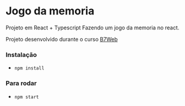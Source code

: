# Jogo da memoria

Projeto em React + Typescript
Fazendo um jogo da memoria no react.

Projeto desenvolvido durante o curso [B7Web](https://b7web.com.br)

### Instalação
- `npm install`

### Para rodar
- `npm start`

